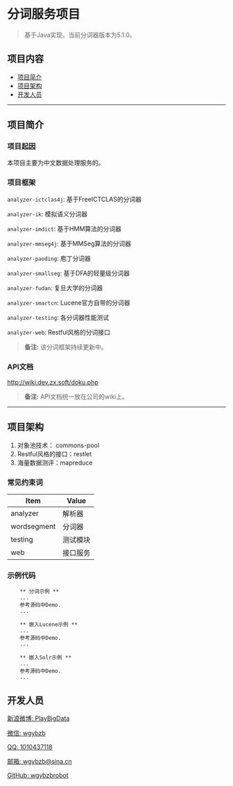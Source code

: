 
# 分词服务项目

> 基于Java实现，当前分词器版本为5.1.0。

## 项目内容

- [项目简介](#项目简介)
- [项目架构](#项目架构)
- [开发人员](#开发人员)

----

## 项目简介

### 项目起因

本项目主要为中文数据处理服务的。

### 项目框架

`analyzer-ictclas4j`: 基于FreeICTCLAS的分词器

`analyzer-ik`: 模拟语义分词器

`analyzer-imdict`: 基于HMM算法的分词器

`analyzer-mmseg4j`: 基于MMSeg算法的分词器

`analyzer-paoding`: 庖丁分词器

`analyzer-smallseg`: 基于DFA的轻量级分词器

`analyzer-fudan`: 复旦大学的分词器

`analyzer-smartcn`: Lucene官方自带的分词器

`analyzer-testing`: 各分词器性能测试

`analyzer-web`: Restful风格的分词接口


> **备注:** 该分词框架持续更新中。

### API文档
http://wiki.dev.zx.soft/doku.php

> **备注:** API文档统一放在公司的wiki上。

----

## 项目架构

1. 对象池技术： commons-pool
2. Restful风格的接口：restlet
3. 海量数据测评：mapreduce

### 常见约束词
Item      | Value
--------- | -----
analyzer  | 解析器
wordsegment    | 分词器
testing  | 测试模块
web      |  接口服务

### 示例代码

```
    ** 分词示例 **      
    ...
    参考源码中Demo.
    ...
	
    ** 嵌入Lucene示例 ** 
    ...
    参考源码中Demo.
    ...
    
    ** 嵌入Solr示例 ** 
    ...
    参考源码中Demo.
    ...

```

## 开发人员

[新浪微博: PlayBigData](http://www.weibo.com/u/1862087393 "新浪微博")

[微信: wgybzb](https://github.com/wgybzbrobot "微信")

[QQ: 1010437118](https://github.com/wgybzbrobot "QQ")

[邮箱: wgybzb@sina.cn](https://github.com/wgybzbrobot "邮箱")

[GitHub: wgybzbrobot](https://github.com/wgybzbrobot "GitHub首页")


